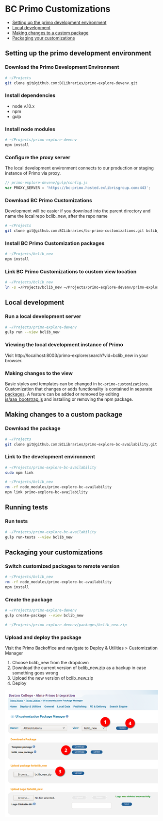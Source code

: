 
# BC Primo Customizations

- [Setting up the primo development environment](#set-up-the-primo-development-environment)
- [Local development](#local-development)
- [Making changes to a custom package](#making-changes-to-a-custom-package)
- [Packaging your customizations](#packaging-your-customizations)


## Setting up the primo development environment

### Download the Primo Development Environment 

```sh
# ~/Projects
git clone git@github.com:BCLibraries/primo-explore-devenv.git
```

### Install dependencies

- node v.10.x
- npm
- gulp

### Install node modules

```sh
# ~/Projects/primo-explore-devenv
npm install
```

### Configure the proxy server

The local development environment connects to our production or staging instance of Primo via proxy. 

```javascript
// primo-explore-devenv/gulp/config.js
var PROXY_SERVER = 'https://bc-primo.hosted.exlibrisgroup.com:443';
```

### Download BC Primo Customizations 

Development will be easier if you download into the parent directory and name the local repo bclib_new, after the repo name
```sh
# ~/Projects
git clone git@github.com:BCLibraries/bc-primo-customizations.git bclib_new
```
### Install BC Primo Customization packages

```sh
# ~/Projects/bclib_new
npm install
```

### Link BC Primo Customizations to custom view location

```sh
# ~/Projects/bclib_new
ln -s ~/Projects/bclib_new ~/Projects/primo-explore-devenv/primo-explore/custom/
```

## Local development

### Run a local development server

```sh
# ~/Projects/primo-explore-devenv
gulp run --view bclib_new
```
### Viewing the local development instance of Primo

Visit http://localhost:8003/primo-explore/search?vid=bclib_new in your browser.

### Making changes to the view

Basic styles and templates can be changed in ```bc-primo-customizations```. Customization that changes or adds functionality is contained in separate [packages](package.json). A feature can be added or removed by editing [js/aaa_bootstrap.js](js/aaa_bootstrap.js) and installing or removing the npm package.

## Making changes to a custom package

### Download the package

```sh
# ~/Projects
git clone git@github.com:BCLibraries/primo-explore-bc-availability.git
```
### Link to the development environment

~~~sh
# ~/Projects/primo-explore-bc-availability
sudo npm link
~~~

~~~sh
# ~/Projects/bclib_new
rm -rf node_modules/primo-explore-bc-availability
npm link primo-explore-bc-availability
~~~

## Running tests

### Run tests

~~~sh
# ~/Projects/primo-explore-bc-availability
gulp run-tests --view bclib_new
~~~

## Packaging your customizations

### Switch customized packages to remote version

~~~sh
# ~/Projects/bclib_new
rm -rf node_modules/primo-explore-bc-availability
npm install 
~~~

### Create the package

~~~sh
# ~/Projects/primo-explore-devenv
gulp create-package --view bclib_new
~~~

~~~sh
# ~/Projects/primo-explore-devenv/packages/bclib_new.zip
~~~

### Upload and deploy the package

Visit the Primo Backoffice and navigate to Deploy & Utilities > Customization Manager

1. Choose bclib_new from the dropdown
2. Download the current version of bclib_new.zip as a backup in case something goes wrong
3. Upload the new version of bclib_new.zip
4. Deploy

![screenshot of steps to upload and deploy the package](deploy.png)
